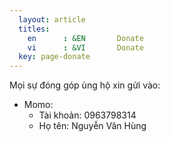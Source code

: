 ```yaml
---
  layout: article
  titles:
    en      : &EN       Donate
    vi      : &VI       Donate
  key: page-donate
---
```


Mọi sự đóng góp ủng hộ xin gửi vào:
- Momo:
  + Tài khoản: 0963798314
  + Họ tên: Nguyễn Văn Hùng
